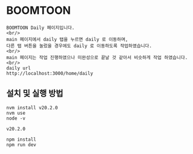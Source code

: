 # BOOMTOON

```
BOOMTOON Daily 페이지입니다.
<br/>
main 페이지에서 daily 탭을 누르면 daily 로 이동하며,
다른 탭 버튼을 눌렀을 경우에도 daily 로 이동하도록 작업하였습니다.
<br/>
main 페이지는 작업 진행하였으나 미완성으로 끝날 것 같아서 비슷하게 작업 하였습니다.
<br/>
daily url
http://localhost:3000/home/daily
```

## 설치 및 실행 방법

```
nvm install v20.2.0
nvm use
node -v
```

```
v20.2.0
```

```
npm install
npm run dev
```
